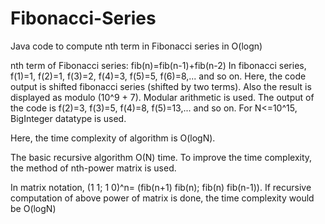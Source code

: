 # Fibonacci-Series
Java code to compute nth term in Fibonacci series in O(logn)

nth term of Fibonacci series: fib(n)=fib(n-1)+fib(n-2)
In fibonacci series, f(1)=1, f(2)=1, f(3)=2, f(4)=3, f(5)=5, f(6)=8,... and so on. 
Here, the code output is shifted fibonacci series (shifted by two terms). Also the result is displayed as modulo (10^9 + 7). Modular arithmetic is used. The output of the code is f(2)=3, f(3)=5, f(4)=8, f(5)=13,... and so on. For N<=10^15, BigInteger datatype is used. 

Here, the time complexity of algorithm is O(logN). 

The basic recursive algorithm O(N) time. To improve the time complexity, the method of nth-power matrix is used.

In matrix notation, (1 1; 1 0)^n= (fib(n+1) fib(n); fib(n) fib(n-1)).
If recursive computation of above power of matrix is done, the time complexity would be O(logN)

